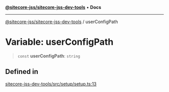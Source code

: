 [**@sitecore-jss/sitecore-jss-dev-tools**](../README.md) • **Docs**

***

[@sitecore-jss/sitecore-jss-dev-tools](../README.md) / userConfigPath

# Variable: userConfigPath

> `const` **userConfigPath**: `string`

## Defined in

[sitecore-jss-dev-tools/src/setup/setup.ts:13](https://github.com/Sitecore/xmc-jss-dev/blob/6bb35d1fb67e125ec198f967a41cfdefc0c0a459/packages/sitecore-jss-dev-tools/src/setup/setup.ts#L13)
